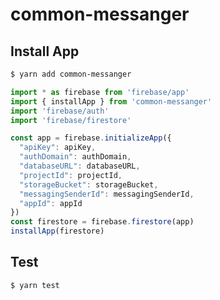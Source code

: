 # common-messanger

## Install App

```sh
$ yarn add common-messanger
```

```typescript
import * as firebase from 'firebase/app'
import { installApp } from 'common-messanger'
import 'firebase/auth'
import 'firebase/firestore'

const app = firebase.initializeApp({
  "apiKey": apiKey,
  "authDomain": authDomain,
  "databaseURL": databaseURL,
  "projectId": projectId,
  "storageBucket": storageBucket,
  "messagingSenderId": messagingSenderId,
  "appId": appId
})
const firestore = firebase.firestore(app)
installApp(firestore)
```

## Test

```sh
$ yarn test
```
